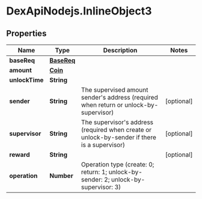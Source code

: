 # DexApiNodejs.InlineObject3

## Properties

Name | Type | Description | Notes
------------ | ------------- | ------------- | -------------
**baseReq** | [**BaseReq**](BaseReq.md) |  | 
**amount** | [**Coin**](Coin.md) |  | 
**unlockTime** | **String** |  | 
**sender** | **String** | The supervised amount sender&#39;s address (required when return or unlock-by-supervisor) | [optional] 
**supervisor** | **String** | The supervisor&#39;s address (required when create or unlock-by-sender if there is a supervisor) | [optional] 
**reward** | **String** |  | [optional] 
**operation** | **Number** | Operation type (create: 0; return: 1; unlock-by-sender: 2; unlock-by-supervisor: 3) | 


